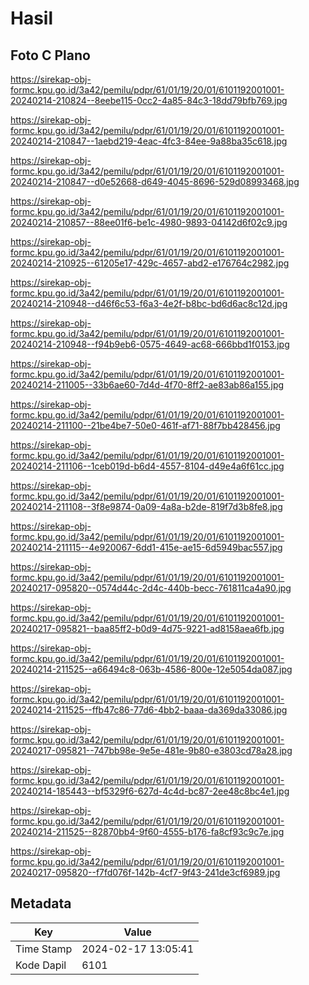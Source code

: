 # Hasil

## Foto C Plano

https://sirekap-obj-formc.kpu.go.id/3a42/pemilu/pdpr/61/01/19/20/01/6101192001001-20240214-210824--8eebe115-0cc2-4a85-84c3-18dd79bfb769.jpg

https://sirekap-obj-formc.kpu.go.id/3a42/pemilu/pdpr/61/01/19/20/01/6101192001001-20240214-210847--1aebd219-4eac-4fc3-84ee-9a88ba35c618.jpg

https://sirekap-obj-formc.kpu.go.id/3a42/pemilu/pdpr/61/01/19/20/01/6101192001001-20240214-210847--d0e52668-d649-4045-8696-529d08993468.jpg

https://sirekap-obj-formc.kpu.go.id/3a42/pemilu/pdpr/61/01/19/20/01/6101192001001-20240214-210857--88ee01f6-be1c-4980-9893-04142d6f02c9.jpg

https://sirekap-obj-formc.kpu.go.id/3a42/pemilu/pdpr/61/01/19/20/01/6101192001001-20240214-210925--61205e17-429c-4657-abd2-e176764c2982.jpg

https://sirekap-obj-formc.kpu.go.id/3a42/pemilu/pdpr/61/01/19/20/01/6101192001001-20240214-210948--d46f6c53-f6a3-4e2f-b8bc-bd6d6ac8c12d.jpg

https://sirekap-obj-formc.kpu.go.id/3a42/pemilu/pdpr/61/01/19/20/01/6101192001001-20240214-210948--f94b9eb6-0575-4649-ac68-666bbd1f0153.jpg

https://sirekap-obj-formc.kpu.go.id/3a42/pemilu/pdpr/61/01/19/20/01/6101192001001-20240214-211005--33b6ae60-7d4d-4f70-8ff2-ae83ab86a155.jpg

https://sirekap-obj-formc.kpu.go.id/3a42/pemilu/pdpr/61/01/19/20/01/6101192001001-20240214-211100--21be4be7-50e0-461f-af71-88f7bb428456.jpg

https://sirekap-obj-formc.kpu.go.id/3a42/pemilu/pdpr/61/01/19/20/01/6101192001001-20240214-211106--1ceb019d-b6d4-4557-8104-d49e4a6f61cc.jpg

https://sirekap-obj-formc.kpu.go.id/3a42/pemilu/pdpr/61/01/19/20/01/6101192001001-20240214-211108--3f8e9874-0a09-4a8a-b2de-819f7d3b8fe8.jpg

https://sirekap-obj-formc.kpu.go.id/3a42/pemilu/pdpr/61/01/19/20/01/6101192001001-20240214-211115--4e920067-6dd1-415e-ae15-6d5949bac557.jpg

https://sirekap-obj-formc.kpu.go.id/3a42/pemilu/pdpr/61/01/19/20/01/6101192001001-20240217-095820--0574d44c-2d4c-440b-becc-761811ca4a90.jpg

https://sirekap-obj-formc.kpu.go.id/3a42/pemilu/pdpr/61/01/19/20/01/6101192001001-20240217-095821--baa85ff2-b0d9-4d75-9221-ad8158aea6fb.jpg

https://sirekap-obj-formc.kpu.go.id/3a42/pemilu/pdpr/61/01/19/20/01/6101192001001-20240214-211525--a66494c8-063b-4586-800e-12e5054da087.jpg

https://sirekap-obj-formc.kpu.go.id/3a42/pemilu/pdpr/61/01/19/20/01/6101192001001-20240214-211525--ffb47c86-77d6-4bb2-baaa-da369da33086.jpg

https://sirekap-obj-formc.kpu.go.id/3a42/pemilu/pdpr/61/01/19/20/01/6101192001001-20240217-095821--747bb98e-9e5e-481e-9b80-e3803cd78a28.jpg

https://sirekap-obj-formc.kpu.go.id/3a42/pemilu/pdpr/61/01/19/20/01/6101192001001-20240214-185443--bf5329f6-627d-4c4d-bc87-2ee48c8bc4e1.jpg

https://sirekap-obj-formc.kpu.go.id/3a42/pemilu/pdpr/61/01/19/20/01/6101192001001-20240214-211525--82870bb4-9f60-4555-b176-fa8cf93c9c7e.jpg

https://sirekap-obj-formc.kpu.go.id/3a42/pemilu/pdpr/61/01/19/20/01/6101192001001-20240217-095820--f7fd076f-142b-4cf7-9f43-241de3cf6989.jpg


## Metadata

| Key        | Value               |
| ---------- | ------------------- |
| Time Stamp | 2024-02-17 13:05:41 |
| Kode Dapil | 6101                |



